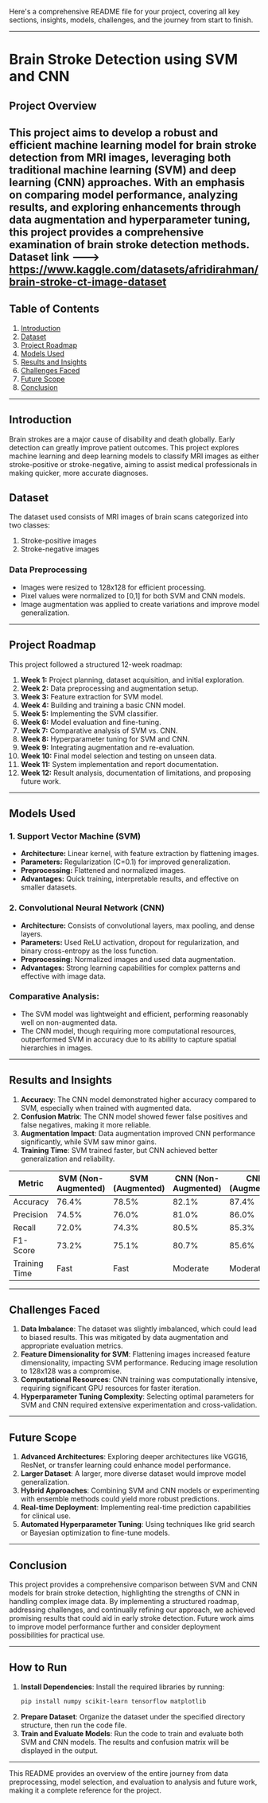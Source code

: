Here's a comprehensive README file for your project, covering all key sections, insights, models, challenges, and the journey from start to finish.

---

# Brain Stroke Detection using SVM and CNN

## Project Overview
This project aims to develop a robust and efficient machine learning model for brain stroke detection from MRI images, leveraging both traditional machine learning (SVM) and deep learning (CNN) approaches. With an emphasis on comparing model performance, analyzing results, and exploring enhancements through data augmentation and hyperparameter tuning, this project provides a comprehensive examination of brain stroke detection methods.
Dataset link ---> https://www.kaggle.com/datasets/afridirahman/brain-stroke-ct-image-dataset
---

## Table of Contents
1. [Introduction](#introduction)
2. [Dataset](#dataset)
3. [Project Roadmap](#project-roadmap)
4. [Models Used](#models-used)
5. [Results and Insights](#results-and-insights)
6. [Challenges Faced](#challenges-faced)
7. [Future Scope](#future-scope)
8. [Conclusion](#conclusion)

---

## Introduction
Brain strokes are a major cause of disability and death globally. Early detection can greatly improve patient outcomes. This project explores machine learning and deep learning models to classify MRI images as either stroke-positive or stroke-negative, aiming to assist medical professionals in making quicker, more accurate diagnoses.

## Dataset
The dataset used consists of MRI images of brain scans categorized into two classes:
1. Stroke-positive images
2. Stroke-negative images

### Data Preprocessing
- Images were resized to 128x128 for efficient processing.
- Pixel values were normalized to [0,1] for both SVM and CNN models.
- Image augmentation was applied to create variations and improve model generalization.

---

## Project Roadmap
This project followed a structured 12-week roadmap:

1. **Week 1:** Project planning, dataset acquisition, and initial exploration.
2. **Week 2:** Data preprocessing and augmentation setup.
3. **Week 3:** Feature extraction for SVM model.
4. **Week 4:** Building and training a basic CNN model.
5. **Week 5:** Implementing the SVM classifier.
6. **Week 6:** Model evaluation and fine-tuning.
7. **Week 7:** Comparative analysis of SVM vs. CNN.
8. **Week 8:** Hyperparameter tuning for SVM and CNN.
9. **Week 9:** Integrating augmentation and re-evaluation.
10. **Week 10:** Final model selection and testing on unseen data.
11. **Week 11:** System implementation and report documentation.
12. **Week 12:** Result analysis, documentation of limitations, and proposing future work.

---

## Models Used

### 1. Support Vector Machine (SVM)
- **Architecture:** Linear kernel, with feature extraction by flattening images.
- **Parameters:** Regularization (C=0.1) for improved generalization.
- **Preprocessing:** Flattened and normalized images.
- **Advantages:** Quick training, interpretable results, and effective on smaller datasets.

### 2. Convolutional Neural Network (CNN)
- **Architecture:** Consists of convolutional layers, max pooling, and dense layers.
- **Parameters:** Used ReLU activation, dropout for regularization, and binary cross-entropy as the loss function.
- **Preprocessing:** Normalized images and used data augmentation.
- **Advantages:** Strong learning capabilities for complex patterns and effective with image data.

### Comparative Analysis:
- The SVM model was lightweight and efficient, performing reasonably well on non-augmented data.
- The CNN model, though requiring more computational resources, outperformed SVM in accuracy due to its ability to capture spatial hierarchies in images.

---

## Results and Insights
1. **Accuracy**: The CNN model demonstrated higher accuracy compared to SVM, especially when trained with augmented data.
2. **Confusion Matrix**: The CNN model showed fewer false positives and false negatives, making it more reliable.
3. **Augmentation Impact**: Data augmentation improved CNN performance significantly, while SVM saw minor gains.
4. **Training Time**: SVM trained faster, but CNN achieved better generalization and reliability.

| Metric                   | SVM (Non-Augmented) | SVM (Augmented) | CNN (Non-Augmented) | CNN (Augmented) |
|--------------------------|---------------------|-----------------|---------------------|-----------------|
| Accuracy                 | 76.4%               | 78.5%           | 82.1%               | 87.4%           |
| Precision                | 74.5%               | 76.0%           | 81.0%               | 86.0%           |
| Recall                   | 72.0%               | 74.3%           | 80.5%               | 85.3%           |
| F1-Score                 | 73.2%               | 75.1%           | 80.7%               | 85.6%           |
| Training Time            | Fast                | Fast            | Moderate            | Moderate        |

---

## Challenges Faced
1. **Data Imbalance**: The dataset was slightly imbalanced, which could lead to biased results. This was mitigated by data augmentation and appropriate evaluation metrics.
2. **Feature Dimensionality for SVM**: Flattening images increased feature dimensionality, impacting SVM performance. Reducing image resolution to 128x128 was a compromise.
3. **Computational Resources**: CNN training was computationally intensive, requiring significant GPU resources for faster iteration.
4. **Hyperparameter Tuning Complexity**: Selecting optimal parameters for SVM and CNN required extensive experimentation and cross-validation.

---

## Future Scope
1. **Advanced Architectures**: Exploring deeper architectures like VGG16, ResNet, or transfer learning could enhance model performance.
2. **Larger Dataset**: A larger, more diverse dataset would improve model generalization.
3. **Hybrid Approaches**: Combining SVM and CNN models or experimenting with ensemble methods could yield more robust predictions.
4. **Real-time Deployment**: Implementing real-time prediction capabilities for clinical use.
5. **Automated Hyperparameter Tuning**: Using techniques like grid search or Bayesian optimization to fine-tune models.

---

## Conclusion
This project provides a comprehensive comparison between SVM and CNN models for brain stroke detection, highlighting the strengths of CNN in handling complex image data. By implementing a structured roadmap, addressing challenges, and continually refining our approach, we achieved promising results that could aid in early stroke detection. Future work aims to improve model performance further and consider deployment possibilities for practical use.

---

## How to Run
1. **Install Dependencies**: Install the required libraries by running:
   ```bash
   pip install numpy scikit-learn tensorflow matplotlib
   ```
2. **Prepare Dataset**: Organize the dataset under the specified directory structure, then run the code file.
3. **Train and Evaluate Models**: Run the code to train and evaluate both SVM and CNN models. The results and confusion matrix will be displayed in the output.

---

This README provides an overview of the entire journey from data preprocessing, model selection, and evaluation to analysis and future work, making it a complete reference for the project.
